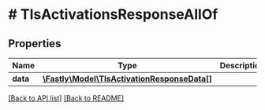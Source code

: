 # # TlsActivationsResponseAllOf

## Properties

Name | Type | Description | Notes
------------ | ------------- | ------------- | -------------
**data** | [**\Fastly\Model\TlsActivationResponseData[]**](TlsActivationResponseData.md) |  | [optional] 


[[Back to API list]](../../README.md#endpoints) [[Back to README]](../../README.md)
